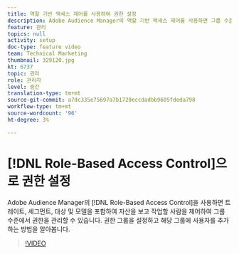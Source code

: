 ```yaml
---
title: 역할 기반 액세스 제어를 사용하여 권한 설정
description: Adobe Audience Manager의 역할 기반 액세스 제어를 사용하면 그룹 수준에서 권한을 관리할 수 있으며 트레이트, 세그먼트, 대상 및 모델을 포함하여 자산을 보고 작업할 사람을 제어할 수 있습니다. 권한 그룹을 설정하고 해당 그룹에 사용자를 추가하는 방법을 알아봅니다.
feature: 관리
topics: null
activity: setup
doc-type: feature video
team: Technical Marketing
thumbnail: 329120.jpg
kt: 6737
topic: 관리
role: 관리자
level: 중간
translation-type: tm+mt
source-git-commit: a7dc335e75697a7b1720eccdadbb9605fdeda798
workflow-type: tm+mt
source-wordcount: '96'
ht-degree: 3%

---
```



# [!DNL Role-Based Access Control]으로 권한 설정

Adobe Audience Manager의 [!DNL Role-Based Access Control]을 사용하면 트레이트, 세그먼트, 대상 및 모델을 포함하여 자산을 보고 작업할 사람을 제어하여 그룹 수준에서 권한을 관리할 수 있습니다. 권한 그룹을 설정하고 해당 그룹에 사용자를 추가하는 방법을 알아봅니다.

>[!VIDEO](https://video.tv.adobe.com/v/329120/?quality=12&learn=on)
